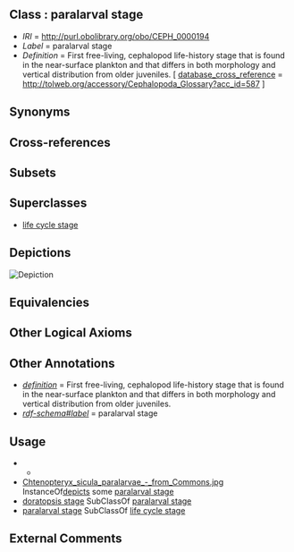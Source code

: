 
## Class : paralarval stage

 * *IRI* = http://purl.obolibrary.org/obo/CEPH_0000194
 * *Label* = paralarval stage
 * *Definition* = First free-living, cephalopod life-history stage that is found in the near-surface plankton and that differs in both morphology and vertical distribution from older juveniles. [ [database_cross_reference](../../ef/oboInOwl#hasDbXref.md) = http://tolweb.org/accessory/Cephalopoda_Glossary?acc_id=587 ]

## Synonyms


## Cross-references


## Subsets


## Superclasses

 * [life cycle stage](../../UBERON/05/UBERON_0000105.md)

## Depictions

![Depiction](http://upload.wikimedia.org/wikipedia/en/a/a4/Chtenopteryx_sicula_paralarvae_-_from_Commons.jpg)

## Equivalencies


## Other Logical Axioms


## Other Annotations

 * *[definition](../../IAO/15/IAO_0000115.md)* = First free-living, cephalopod life-history stage that is found in the near-surface plankton and that differs in both morphology and vertical distribution from older juveniles.
 * *[rdf-schema#label](../../el/rdf-schema#label.md)* = paralarval stage

## Usage

 * -
 * [Chtenopteryx_sicula_paralarvae_-_from_Commons.jpg](../../Chtenopteryx/pg/Chtenopteryx_sicula_paralarvae_-_from_Commons.jpg.md) InstanceOf[depicts](../../ts/depicts.md) some [paralarval stage](../../CEPH/94/CEPH_0000194.md)
 * [doratopsis stage](../../CEPH/91/CEPH_0000091.md) SubClassOf [paralarval stage](../../CEPH/94/CEPH_0000194.md)
 * [paralarval stage](../../CEPH/94/CEPH_0000194.md) SubClassOf [life cycle stage](../../UBERON/05/UBERON_0000105.md)

## External Comments

